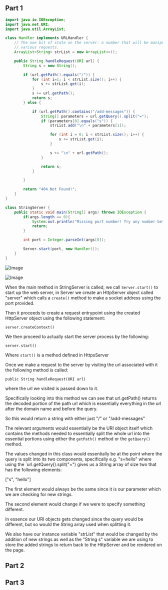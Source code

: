 ## Part 1

```java
import java.io.IOException;
import java.net.URI;
import java.util.ArrayList;

class Handler implements URLHandler {
    // The one bit of state on the server: a number that will be manipulated by
    // various requests.
    ArrayList<String> strList = new ArrayList<>();

    public String handleRequest(URI url) {
        String s = new String();

        if (url.getPath().equals("/")) {
            for (int i=1; i < strList.size(); i++) {
                s += strList.get(i);
            }
            s += url.getPath();
            return s;
        } else {

            if (url.getPath().contains("/add-messages")) {
                String[] parameters = url.getQuery().split("=");
                if (parameters[0].equals("s")) {
                    strList.add("\n" + parameters[1]);

                    for (int i = 0; i < strList.size(); i++) {
                        s += strList.get(i);
                    }

                    s += "\n" + url.getPath();
                }

                return s;
            }

	    }

        return "404 Not Found!";
    }
}

class StringServer {
    public static void main(String[] args) throws IOException {
        if(args.length == 0){
            System.out.println("Missing port number! Try any number between 1024 to 49151");
            return;
        }

        int port = Integer.parseInt(args[0]);

        Server.start(port, new Handler());
    }
}
```
![Image]()

![Image]()


When the main method in StringServer is called, we call `Server.start()` to start up the web server, in Server we create an HttpServer object called "server" which calls a `create()` method to make a socket address using the port provided. 

Then it proceeds to create a request entrypoint using the created HttpServer object using the following statement:

`server.createContext()`

We then proceed to actually start the server process by the following:

`server.start()`

Where `start()` is a method defined in HttpsServer

Once we make a request to the server by visiting the url associated with it the following method is called:

`public String handleRequest(URI url)`

where the url we visited is passed down to it.

Specifically looking into this method we can see that url.getPath() returns the decoded portion of the path url which is essentially everything in the url after the domain name and before the query.

So this would return a string with either just "/" or "/add-messages"

The relevant arguments would essentially be the URI object itself which contains the methods needed to essentially split the whole url into the essential portions using either the `getPath()` method or the `getQuery()` method.

The values changed in this class would essentially be at the point where the query is split into its two components, specifically e.g. "s=hello" where using the `url.getQuery().split("=") gives us a String array of size two that has the following elements:

["s", "hello"]

The first element would always be the same since it is our parameter which we are checking for new strings.

The second element would change if we were to specify something different.

In essence our URI objects gets changed since the query would be different, but so would the String array used when splitting it.

We also have our instance variable "strList" that would be changed by the addition of new strings as well as the "String s" variable we are using to store the added strings to return back to the HttpServer and be rendered on the page.

## Part 2

## Part 3








































































